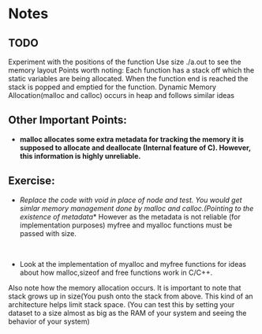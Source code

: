 # Notes 

## TODO
Experiment with the positions of the function
Use size ./a.out to see the memory layout
Points worth noting:
Each function has a stack off which the static variables are being allocated. When the function end is reached the stack is popped and emptied for the function.
Dynamic Memory Allocation(malloc and calloc) occurs in heap and follows similar ideas 



## Other Important Points:
- **malloc allocates some extra metadata for tracking the memory it is supposed to allocate and deallocate (Internal feature of C). However, this information is highly unreliable.**


## Exercise:
- **Replace the code with void in place of node* and test. You would get simlar memory management done by malloc and calloc.(Pointing to the existence of metadata**
However as the metadata is not reliable (for implementation purposes) myfree and myalloc functions must be passed with size.
<br />

- Look at the implementation of myalloc and myfree functions for ideas about how malloc,sizeof and free functions work in C/C++.

Also note how the memory allocation occurs. It is important to note that stack grows up in size(You push onto the stack from above. This kind of an architecture helps limit stack space. (You can test this by setting your dataset to a size almost as big as the RAM of your system and seeing the behavior of your system)
